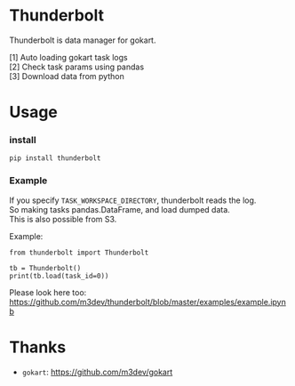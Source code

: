 # Thunderbolt

Thunderbolt is data manager for gokart.

  
 [1] Auto loading gokart task logs  
 [2] Check task params using pandas  
 [3] Download data from python  
  

# Usage

### install
```
pip install thunderbolt
```

### Example

If you specify `TASK_WORKSPACE_DIRECTORY`, thunderbolt reads the log.  
So making tasks pandas.DataFrame, and load dumped data.  
This is also possible from S3.  
  
Example:
```
from thunderbolt import Thunderbolt

tb = Thunderbolt()
print(tb.load(task_id=0))
```

Please look here too: https://github.com/m3dev/thunderbolt/blob/master/examples/example.ipynb  
  

# Thanks

- `gokart`: https://github.com/m3dev/gokart
